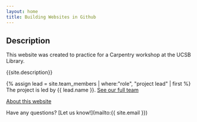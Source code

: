 ```yaml
---
layout: home
title: Building Websites in Github 
---
```


## Description
This website was created to practice for a Carpentry workshop at the UCSB Library.

{{site.description}}

{% assign lead = site.team_members | where:"role", "project lead" | first
 %}
The project is led by {{ lead.name }}.
[See our full team](about#team)

[About this website](about)

Have any questions? [Let us know!](mailto:{{ site.email }})


